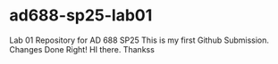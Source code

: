# ad688-sp25-lab01
Lab 01 Repository for AD 688 SP25
This is my first Github Submission. 
Changes Done Right!
HI there.
Thankss
